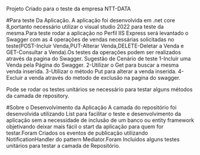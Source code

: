 Projeto Criado para o teste da empresa NTT-DATA

#Para teste Da Aplicação. A aplicação foi desenvolvida em .net core 8,portanto necessário utilizar o visual studio 2022 para teste da mesma.Para teste rodar a aplicação no Perfil IIS Express será levantado o Swagger com as 4 operações de vendas necessárias solicitadas no teste(POST-Incluir Venda,PUT-Alterar Venda,DELETE-Deletar a Venda e GET-Consultar a Venda).Os testes da operações podem ser realizados através da pagina do Swagger. Sugestão de Cenário de teste 1-Incluir uma Venda pela Página do Swagger. 2-Utilizar o Get para buscar a mesma venda inserida. 3-Utilizar o método Put para alterar a venda inserida. 4-Excluir a venda através do metodo de exclusão na pagina do swagger.

Pode se rodar os testes unitários se necessário para testar alguns métodos da camada de repository.

#Sobre o Desenvolvimento da Aplicação A camada do repositório foi desenvolvida utilizando List para facilitar o teste e desenvolvimento da aplicação sem a necessidade de inclusão de um banco ou entity framework objetivando deixar mais fácil o start da aplicação para quem for testar.Foram Criados os eventos de publicação utilizando NotificationHandler do pattern Mediator.Foram Incluidos alguns testes unitários para testar a camada de Repositório.
